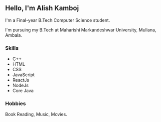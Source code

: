 ## Hello, I'm Alish Kamboj

I'm a Final-year B.Tech Computer Science student.

I'm pursuing my B.Tech at Maharishi Markandeshwar University, Mullana, Ambala.

### Skills
<ul>
<li>C++</li>
<li> HTML </li>
<li> CSS </li>
<li>JavaScript</li>
<li>ReactJs</li>
<li>NodeJs</li>
<li> Core Java </li>
</ul>

### Hobbies
Book Reading, Music, Movies.
